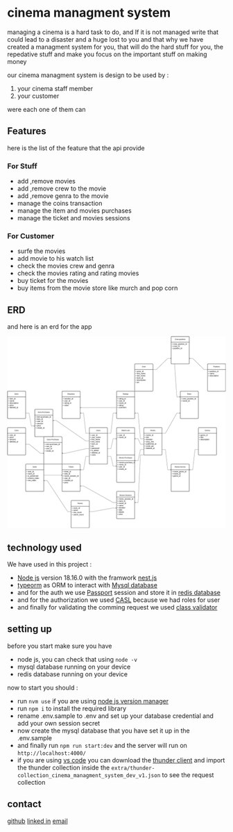 # cinema managment system

managing a cinema is a hard task to do, and If it is not managed write that could lead to a disaster and a huge lost to you
and that why we have created a managment system for you, that will do the hard stuff for you, the repedative stuff and make you focus on the important stuff on making money

our cinema managment system is design to be used by :

1. your cinema staff member
2. your customer

were each one of them can

## Features

here is the list of the feature that the api provide

### For Stuff

- add ,remove movies
- add ,remove crew to the movie
- add ,remove genra to the movie
- manage the coins transaction
- manage the item and movies purchases
- manage the ticket and movies sessions

### For Customer

- surfe the movies
- add movie to his watch list
- check the movies crew and genra
- check the movies rating and rating movies
- buy ticket for the movies
- buy items from the movie store like murch and pop corn

## ERD

and here is an erd for the app

![usecase Diagram](./extra/ERD.png)

## technology used

We have used in this project :

- [Node js](https://nodejs.org/dist/latest-v18.x/docs/api/documentation.html) version 18.16.0 with the framwork [nest.js](https://docs.nestjs.com/)
- [typeorm](https://typeorm.io/) as ORM to interact with [Mysql database](https://dev.mysql.com/doc/)
- and for the auth we use [Passport](https://www.passportjs.org/docs/) session and store it in [redis database](https://redis.io/)
- and for the authorization we used [CASL](https://casl.js.org/v6/en/guide/intro) because we had roles for user
- and finally for validating the comming request we used [class validator](https://github.com/typestack/class-validator#validation-decorators)

## setting up

before you start make sure you have

- node js, you can check that using `node -v`
- mysql database running on your device
- redis database running on your device

now to start you should :

- run `nvm use` if you are using [node js version manager](https://github.com/nvm-sh/nvm)
- run `npm i` to install the required library
- rename .env.sample to .env and set up your database credential and add your own session secret
- now create the mysql database that you have set it up in the .env.sample
- and finally run `npm run start:dev` and the server will run on `http://localhost:4000/`
- if you are using [vs code](https://code.visualstudio.com/) you can download the [thunder client](https://code.visualstudio.com/) and import the thunder collection inside the `extra/thunder-collection_cinema_managment_system_dev_v1.json` to see the request collection

## contact

[github](https://github.com/khaled-al-hamwie)
[linked in](https://www.linkedin.com/in/khaled-al-hamwie-869237200/)
[email](khaledAlHamwieContactAcccount@gmail.com)
